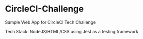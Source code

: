 # CircleCI-Challenge
Sample Web App for CircleCI Tech Challenge

Tech Stack: NodeJS/HTML/CSS using Jest as a testing framework
